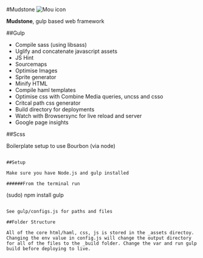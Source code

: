 #Mudstone
![Mou icon](http://ournameismud.co.uk/css/images/maps-icon.png)

**Mudstone**, gulp based web framework

##Gulp 

* Compile sass (using libsass)
* Uglify and concatenate javascript assets
* JS Hint
* Sourcemaps
* Optimise Images
* Sprite generator
* Minify HTML
* Compile haml templates
* Optimise css with Combine Media queries, uncss and csso
* Critcal path css generator
* Build directory for deployments
* Watch with Browsersync for live reload and server
* Google page insights 

##Scss 

Boilerplate setup to use Bourbon (via node)

```

##Setup

Make sure you have Node.js and gulp installed 

######From the terminal run
```
(sudo) npm install
gulp
 
```

See gulp/configs.js for paths and files

##Folder Structure

All of the core html/haml, css, js is stored in the _assets directoy.  Changing the env value in config.js will change the output directory for all of the files to the _build folder. Change the var and run gulp build before deploying to live. 


